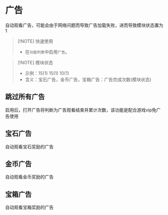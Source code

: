 # 广告

自动观看广告，可能会由于网络问题而导致广告加载失败，进而导致模块状态置为1

> [!NOTE] 快速使用
> - 在`功能列表`中启用`广告`。

> [!NOTE] 模块状态
> - 示例：15(1) 15(1) 10(1)  
> - 含义：宝石广告，金币广告，宝箱广告：广告完成次数(模块状态)

## 跳过所有广告

启用后，打开广告将判断为广告观看结束并累计次数，该功能是配合游戏vip免广告使用

## 宝石广告

自动观看宝石奖励的广告

## 金币广告

自动观看金币奖励的广告

## 宝箱广告

自动观看宝箱奖励的广告
